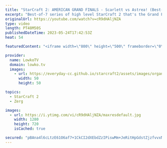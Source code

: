```yaml
---
title: "StarCraft 2: AMERICAN GRAND FINALS - Scarlett vs Astrea! (Best-of-7)"
excerpt: "Best-of-7 series of high level StarCraft 2 that's the Grand Finals of the ESL StarCraft 2 Masters Summer: American regionals. This series is between the Canadian Zerg Scarlett and the American Protoss Astrea.  Serral vs MaxPax: https://youtu.be/l3L6kBCAuRw  Support my work: https://patreon.com/lowkotv"
originalUrl: https://youtube.com/watch?v=cR9dHAljNZA
type: video
length: PT48M50S
publishedDateTime: 2023-05-24T17:42:53Z
heat: 54

featuredContent: "<iframe width=\"800\" height=\"500\" frameborder=\"0\" src=\"https://www.youtube.com/embed/cR9dHAljNZA\" allow=\"accelerometer; autoplay; encrypted-media; gyroscope; picture-in-picture\" allowfullscreen></iframe>"

provider:
  name: LowkoTV
  domain: lowko.tv
  images:
    - url: https://everyday-cc.github.io/starcraft2/assets/images/organizations/lowko.tv-50x50.jpg
      width: 50
      height: 50

topics:
  - StarCraft 2
  - Zerg

images:
  - url: https://i.ytimg.com/vi/cR9dHAljNZA/maxresdefault.jpg
    width: 1280
    height: 720
    isCached: true

secured: "pBAna4l6cLtzE61O6af7+1CkCI2dXEbdZzIPiswMm+JeRitHpGdstZjzfvvxNlO5Rb3b8nSHhme68QYLEGWyr017HM6Iav/3TwDxer+ctXgdkJYOQjMQHBPDuiozX4OySelFUQgrVoB4G9Cu0JFDsFaCVVCCqisf3g2dp/bhMzne5TXn4njAZ8muhefj3J35KwN1rugWrKk3iPH/MlNl3rx3Zw92Q4oBh8VcVi+nhV3o+wVUBOsq3+rXBWH/1Ges8AqaO8V1sX7Okq6h8BiQM4659bRH6FKj1C0IhJYjYg5kCWDRw2h9ulCOmUQH27+jgRvbnfuG15fszasTxNERYUZW093rYwfOXsI49DNop/PuQb/dGHD7jDcvgdYgX/X/k1gHxcOdNhECE/thcR7YwPPDut7xnszCHNQakQgz2Mo=;k0u2niOtxwwREdNpjBMz9g=="
---
```



